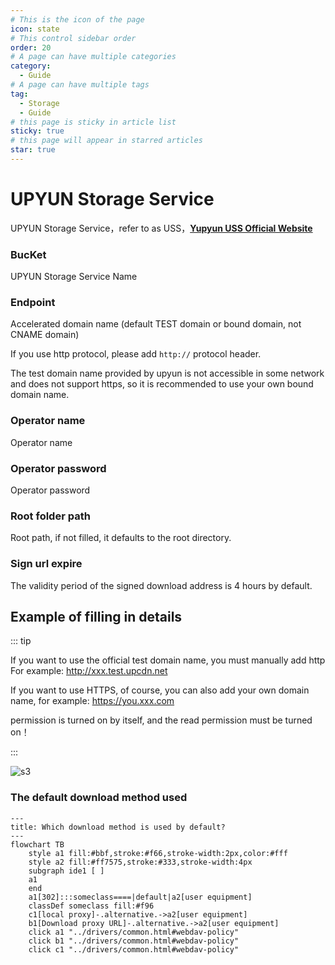 ```yaml
---
# This is the icon of the page
icon: state
# This control sidebar order
order: 20
# A page can have multiple categories
category:
  - Guide
# A page can have multiple tags
tag:
  - Storage
  - Guide
# this page is sticky in article list
sticky: true
# this page will appear in starred articles
star: true
---
```


# UPYUN Storage Service

UPYUN Storage Service，refer to as USS，[**Yupyun USS Official Website**](https://console.upyun.com/services/file/)

### **BucKet**

UPYUN Storage Service Name

### **Endpoint**

Accelerated domain name (default TEST domain or bound domain, not CNAME domain)

If you use http protocol, please add `http://` protocol header.

The test domain name provided by upyun is not accessible in some network and does not support https, so it is recommended to use your own bound domain name.

### **Operator name**

Operator name

### **Operator password**

Operator password

### **Root folder path**

Root path, if not filled, it defaults to the root directory.

### **Sign url expire**

The validity period of the signed download address is 4 hours by default.



## **Example of filling in details**

::: tip

If you want to use the official test domain name, you must manually add http For example: http://xxx.test.upcdn.net

If you want to use HTTPS, of course, you can also add your own domain name, for example: https://you.xxx.com

permission is turned on by itself, and the read permission must be turned on！

:::

![s3](/img/drivers/s3/up.png)



### **The default download method used**

```mermaid
---
title: Which download method is used by default?
---
flowchart TB
    style a1 fill:#bbf,stroke:#f66,stroke-width:2px,color:#fff
    style a2 fill:#ff7575,stroke:#333,stroke-width:4px
    subgraph ide1 [ ]
    a1
    end
    a1[302]:::someclass====|default|a2[user equipment]
    classDef someclass fill:#f96
    c1[local proxy]-.alternative.->a2[user equipment]
    b1[Download proxy URL]-.alternative.->a2[user equipment]
    click a1 "../drivers/common.html#webdav-policy"
    click b1 "../drivers/common.html#webdav-policy"
    click c1 "../drivers/common.html#webdav-policy"
```
